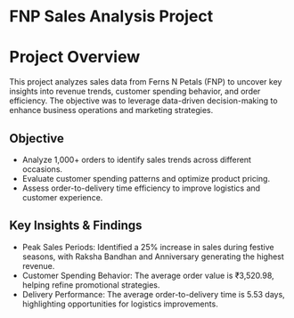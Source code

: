 # FNP Sales Analysis Project

# Project Overview
This project analyzes sales data from Ferns N Petals (FNP) to uncover key insights into revenue trends, customer spending behavior, and order efficiency. The objective was to leverage data-driven decision-making to enhance business operations and marketing strategies.

## Objective
- Analyze 1,000+ orders to identify sales trends across different occasions.
- Evaluate customer spending patterns and optimize product pricing.
- Assess order-to-delivery time efficiency to improve logistics and customer experience.

## Key Insights & Findings
- Peak Sales Periods: Identified a 25% increase in sales during festive seasons, with Raksha Bandhan and Anniversary generating the highest revenue.
- Customer Spending Behavior: The average order value is ₹3,520.98, helping refine promotional strategies.
- Delivery Performance: The average order-to-delivery time is 5.53 days, highlighting opportunities for logistics improvements.
